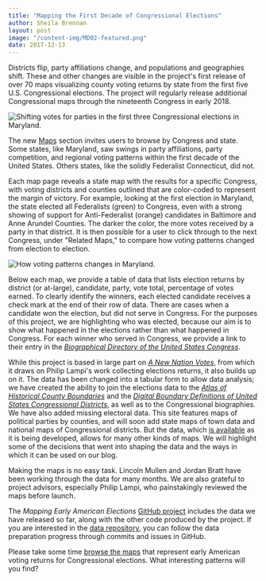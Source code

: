 ```yaml
---
title: "Mapping the First Decade of Congressional Elections"
author: Sheila Brennan    
layout: post
image: "/content-img/MD02-featured.png"
date: 2017-12-13
---
```


Districts flip, party affiliations change, and populations and geographies shift. These and other changes are visible in the project's first release of over 70 maps visualizing county voting returns by state from the first five U.S. Congressional elections. The project will regularly release additional Congressional maps through the nineteenth Congress in early 2018.

<!--more-->

![Shifting votes for parties in the first three Congressional elections in Maryland.]({{site.url}}/content-img/MD1-2-3Congresses.jpg)

The new [Maps]({{site.url}}/maps/) section invites users to browse by Congress and state. Some states, like Maryland, saw swings in party affiliations, party competition, and regional voting patterns within the first decade of the United States. Others states, like the solidly Federalist Connecticut, did not. 

Each map page reveals a state map with the results for a specific Congress, with voting districts and counties outlined that are color-coded to represent the margin of victory. For example, looking at the first election in Maryland, the state elected all Federalists (green) to Congress, even with a strong showing of support for Anti-Federalist (orange) candidates in Baltimore and Anne Arundel Counties. The darker the color, the more votes received by a party in that district. It is then possible for a user to click through to the next Congress, under "Related Maps,"  to compare how voting patterns changed from election to election. 

![How voting patterns changes in Maryland.]({{site.url}}/content-img/MD01-05.gif)

Below each map, we provide a table of data that lists election returns by district (or at-large), candidate, party, vote total, percentage of votes earned. To clearly identify the winners, each elected candidate receives a check mark at the end of their row of data. There are cases when a candidate won the election, but did not serve in Congress. For the purposes of this project, we are highlighting who was elected, because our aim is to show what happened in the elections rather than what happened in Congress. For each winner who served in Congress, we provide a link to their entry in the [_Biographical Directory of the United States Congress_](http://bioguide.congress.gov/biosearch/biosearch.asp). 

While this project is based in large part on [_A New Nation Votes_](https://elections.lib.tufts.edu/), from which it draws on Philip Lampi's work collecting elections returns, it also builds up on it. The data has been changed into a tabular form to allow data analysis; we have created the ability to join the elections data to the [_Atlas of Historical County Boundaries_](http://publications.newberry.org/ahcbp/) and the [_Digital Boundary Definitions of United States Congressional Districts_](http://cdmaps.polisci.ucla.edu/), as well as to the Congressional biographies. We have also added missing electoral data. This site features maps of political parties by counties, and will soon add state maps of town data and national maps of Congressional districts. But the data, which [is available]({{site.url}}/data/) as it is being developed, allows for many other kinds of maps. We will highlight some of the decisions that went into shaping the data and the ways in which it can be used on our blog.

Making the maps is no easy task. Lincoln Mullen and Jordan Bratt have been working through the data for many months. We are also grateful to project advisors, especially Philip Lampi, who painstakingly reviewed the maps before launch.  

The _Mapping Early American Elections_ [GitHub project](https://github.com/mapping-elections) includes the data we have released so far, along with the other code produced by the project. If you are interested in the [data repository](https://github.com/mapping-elections/elections-data), you can follow the data preparation progress through commits and issues in GitHub.

Please take some time [browse the maps]({{site.url}}/maps/) that represent early American voting returns for Congressional elections. What interesting patterns will you find?

